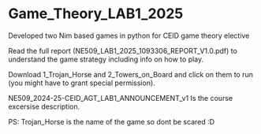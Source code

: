 # Game_Theory_LAB1_2025
Developed two Nim based games in python for CEID game theory elective

Read the full report (NE509_LAB1_2025_1093306_REPORT_V1.0.pdf) to understand the game strategy including info on how to play.

Download 1_Trojan_Horse and 2_Towers_on_Board and click on them to run (you might have to grant special permission).

NE509_2024-25-CEID_AGT_LAB1_ANNOUNCEMENT_v1 Is the course excersise description.

PS: Trojan_Horse is the name of the game so dont be scared :D
